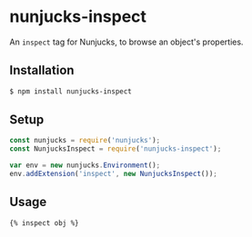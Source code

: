 # nunjucks-inspect
An `inspect` tag for Nunjucks, to browse an object's properties.

## Installation
```sh
$ npm install nunjucks-inspect
```

## Setup

```js
const nunjucks = require('nunjucks');
const NunjucksInspect = require('nunjucks-inspect');

var env = new nunjucks.Environment();
env.addExtension('inspect', new NunjucksInspect());
```

## Usage

```html
{% inspect obj %}
```